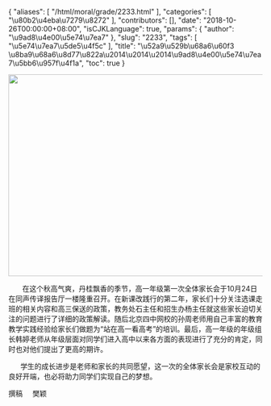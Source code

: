 {
    "aliases": [
        "/html/moral/grade/2233.html"
    ],
    "categories": [
        "\u80b2\u4eba\u7279\u8272"
    ],
    "contributors": [],
    "date": "2018-10-26T00:00:00+08:00",
    "isCJKLanguage": true,
    "params": {
        "author": "\u9ad8\u4e00\u5e74\u7ea7"
    },
    "slug": "2233",
    "tags": [
        "\u5e74\u7ea7\u5de5\u4f5c"
    ],
    "title": "\u52a9\u529b\u68a6\u60f3   \u8ba9\u68a6\u8d77\u822a\u2014\u2014\u2014\u9ad8\u4e00\u5e74\u7ea7\u5bb6\u957f\u4f1a",
    "toc": true
}


<img
    src="https://cdn.tfls.online/mirror/full/5c68567959771fd755a3fbd1465315d3f1882dd8.jpg"
    style="display:block;margin-left:auto;margin-right:auto;"
    decoding="async"
    fetchpriority="auto"
    loading="lazy"
    height="400"
    width="600"
/>




  





       在这个秋高气爽，丹桂飘香的季节，高一年级第一次全体家长会于10月24日在同声传译报告厅一楼隆重召开。在新课改践行的第二年，家长们十分关注选课走班的相关内容和高三保送的政策，教务处石主任和招生办杨主任就这些家长迫切关注的问题进行了详细的政策解读。随后北京四中网校的孙周老师用自己丰富的教育教学实践经验给家长们做题为“站在高一看高考”的培训。最后，高一年级的年级组长韩婷老师从年级层面对同学们进入高中以来各方面的表现进行了充分的肯定，同时也对他们提出了更高的期许。




      学生的成长进步是老师和家长的共同愿望，这一次的全体家长会是家校互动的良好开端，也必将助力同学们实现自己的梦想。




  






撰稿     樊颖




  



